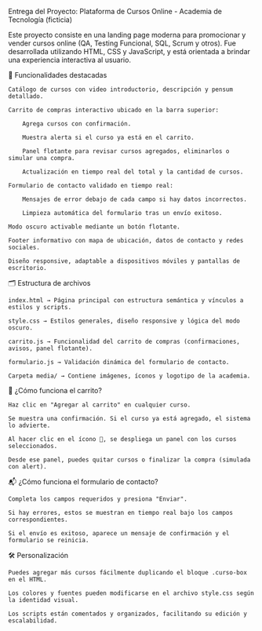 Entrega del Proyecto: Plataforma de Cursos Online - Academia de Tecnología (ficticia)

Este proyecto consiste en una landing page moderna para promocionar y vender cursos online (QA, Testing Funcional, SQL, Scrum y otros). Fue desarrollada utilizando HTML, CSS y JavaScript, y está orientada a brindar una experiencia interactiva al usuario.

🧩 Funcionalidades destacadas

    Catálogo de cursos con video introductorio, descripción y pensum detallado.

    Carrito de compras interactivo ubicado en la barra superior:

        Agrega cursos con confirmación.

        Muestra alerta si el curso ya está en el carrito.

        Panel flotante para revisar cursos agregados, eliminarlos o simular una compra.

        Actualización en tiempo real del total y la cantidad de cursos.

    Formulario de contacto validado en tiempo real:

        Mensajes de error debajo de cada campo si hay datos incorrectos.

        Limpieza automática del formulario tras un envío exitoso.

    Modo oscuro activable mediante un botón flotante.

    Footer informativo con mapa de ubicación, datos de contacto y redes sociales.

    Diseño responsive, adaptable a dispositivos móviles y pantallas de escritorio.


🗂️ Estructura de archivos

    index.html → Página principal con estructura semántica y vínculos a estilos y scripts.

    style.css → Estilos generales, diseño responsive y lógica del modo oscuro.

    carrito.js → Funcionalidad del carrito de compras (confirmaciones, avisos, panel flotante).

    formulario.js → Validación dinámica del formulario de contacto.

    Carpeta media/ → Contiene imágenes, íconos y logotipo de la academia.


🛒 ¿Cómo funciona el carrito?

    Haz clic en "Agregar al carrito" en cualquier curso.

    Se muestra una confirmación. Si el curso ya está agregado, el sistema lo advierte.

    Al hacer clic en el ícono 🛒, se despliega un panel con los cursos seleccionados.

    Desde ese panel, puedes quitar cursos o finalizar la compra (simulada con alert).


📬 ¿Cómo funciona el formulario de contacto?

    Completa los campos requeridos y presiona "Enviar".

    Si hay errores, estos se muestran en tiempo real bajo los campos correspondientes.

    Si el envío es exitoso, aparece un mensaje de confirmación y el formulario se reinicia.


🛠️ Personalización

    Puedes agregar más cursos fácilmente duplicando el bloque .curso-box en el HTML.

    Los colores y fuentes pueden modificarse en el archivo style.css según la identidad visual.

    Los scripts están comentados y organizados, facilitando su edición y escalabilidad.